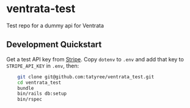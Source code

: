 # ventrata-test
Test repo for a dummy api for Ventrata

## Development Quickstart 

Get a test API key from [Stripe](https://dashboard.stripe.com/apikeys). Copy `dotenv` to `.env`
and add that key to `STRIPE_API_KEY` in `.env`, then: 

```bash
    git clone git@github.com:tatyree/ventrata_test.git
    cd ventrata_test 
    bundle 
    bin/rails db:setup
    bin/rspec 
```

